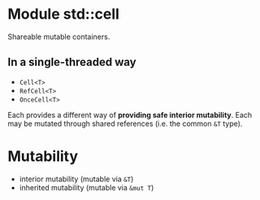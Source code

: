 # Module std::cell
Shareable mutable containers.

## In a single-threaded way
- `Cell<T>`
- `RefCell<T>`
- `OnceCell<T>`

Each provides a different way of **providing safe interior mutability**.
Each may be mutated through shared references (i.e. the common `&T` type).

# Mutability
- interior mutability (mutable via `&T`)
- inherited mutability (mutable via `&mut T`)
